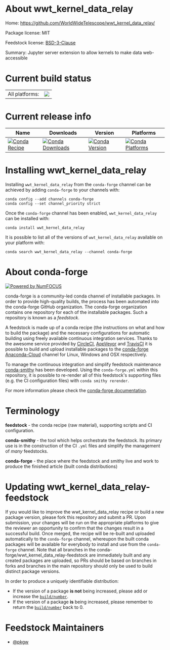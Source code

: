 About wwt_kernel_data_relay
===========================

Home: https://github.com/WorldWideTelescope/wwt_kernel_data_relay/

Package license: MIT

Feedstock license: [BSD-3-Clause](https://github.com/conda-forge/wwt_kernel_data_relay-feedstock/blob/master/LICENSE.txt)

Summary: Jupyter server extension to allow kernels to make data web-accessible

Current build status
====================


<table><tr><td>All platforms:</td>
    <td>
      <a href="https://dev.azure.com/conda-forge/feedstock-builds/_build/latest?definitionId=14208&branchName=master">
        <img src="https://dev.azure.com/conda-forge/feedstock-builds/_apis/build/status/wwt_kernel_data_relay-feedstock?branchName=master">
      </a>
    </td>
  </tr>
</table>

Current release info
====================

| Name | Downloads | Version | Platforms |
| --- | --- | --- | --- |
| [![Conda Recipe](https://img.shields.io/badge/recipe-wwt_kernel_data_relay-green.svg)](https://anaconda.org/conda-forge/wwt_kernel_data_relay) | [![Conda Downloads](https://img.shields.io/conda/dn/conda-forge/wwt_kernel_data_relay.svg)](https://anaconda.org/conda-forge/wwt_kernel_data_relay) | [![Conda Version](https://img.shields.io/conda/vn/conda-forge/wwt_kernel_data_relay.svg)](https://anaconda.org/conda-forge/wwt_kernel_data_relay) | [![Conda Platforms](https://img.shields.io/conda/pn/conda-forge/wwt_kernel_data_relay.svg)](https://anaconda.org/conda-forge/wwt_kernel_data_relay) |

Installing wwt_kernel_data_relay
================================

Installing `wwt_kernel_data_relay` from the `conda-forge` channel can be achieved by adding `conda-forge` to your channels with:

```
conda config --add channels conda-forge
conda config --set channel_priority strict
```

Once the `conda-forge` channel has been enabled, `wwt_kernel_data_relay` can be installed with:

```
conda install wwt_kernel_data_relay
```

It is possible to list all of the versions of `wwt_kernel_data_relay` available on your platform with:

```
conda search wwt_kernel_data_relay --channel conda-forge
```


About conda-forge
=================

[![Powered by NumFOCUS](https://img.shields.io/badge/powered%20by-NumFOCUS-orange.svg?style=flat&colorA=E1523D&colorB=007D8A)](http://numfocus.org)

conda-forge is a community-led conda channel of installable packages.
In order to provide high-quality builds, the process has been automated into the
conda-forge GitHub organization. The conda-forge organization contains one repository
for each of the installable packages. Such a repository is known as a *feedstock*.

A feedstock is made up of a conda recipe (the instructions on what and how to build
the package) and the necessary configurations for automatic building using freely
available continuous integration services. Thanks to the awesome service provided by
[CircleCI](https://circleci.com/), [AppVeyor](https://www.appveyor.com/)
and [TravisCI](https://travis-ci.com/) it is possible to build and upload installable
packages to the [conda-forge](https://anaconda.org/conda-forge)
[Anaconda-Cloud](https://anaconda.org/) channel for Linux, Windows and OSX respectively.

To manage the continuous integration and simplify feedstock maintenance
[conda-smithy](https://github.com/conda-forge/conda-smithy) has been developed.
Using the ``conda-forge.yml`` within this repository, it is possible to re-render all of
this feedstock's supporting files (e.g. the CI configuration files) with ``conda smithy rerender``.

For more information please check the [conda-forge documentation](https://conda-forge.org/docs/).

Terminology
===========

**feedstock** - the conda recipe (raw material), supporting scripts and CI configuration.

**conda-smithy** - the tool which helps orchestrate the feedstock.
                   Its primary use is in the construction of the CI ``.yml`` files
                   and simplify the management of *many* feedstocks.

**conda-forge** - the place where the feedstock and smithy live and work to
                  produce the finished article (built conda distributions)


Updating wwt_kernel_data_relay-feedstock
========================================

If you would like to improve the wwt_kernel_data_relay recipe or build a new
package version, please fork this repository and submit a PR. Upon submission,
your changes will be run on the appropriate platforms to give the reviewer an
opportunity to confirm that the changes result in a successful build. Once
merged, the recipe will be re-built and uploaded automatically to the
`conda-forge` channel, whereupon the built conda packages will be available for
everybody to install and use from the `conda-forge` channel.
Note that all branches in the conda-forge/wwt_kernel_data_relay-feedstock are
immediately built and any created packages are uploaded, so PRs should be based
on branches in forks and branches in the main repository should only be used to
build distinct package versions.

In order to produce a uniquely identifiable distribution:
 * If the version of a package **is not** being increased, please add or increase
   the [``build/number``](https://docs.conda.io/projects/conda-build/en/latest/resources/define-metadata.html#build-number-and-string).
 * If the version of a package **is** being increased, please remember to return
   the [``build/number``](https://docs.conda.io/projects/conda-build/en/latest/resources/define-metadata.html#build-number-and-string)
   back to 0.

Feedstock Maintainers
=====================

* [@pkgw](https://github.com/pkgw/)

